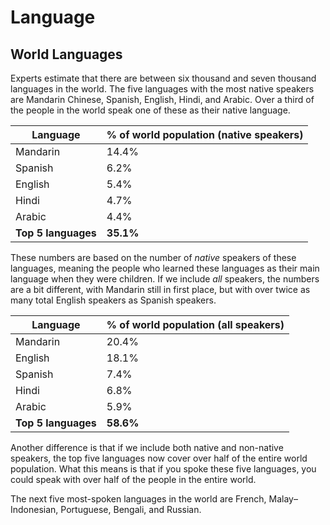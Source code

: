 # Language

## World Languages

Experts estimate that there are between six thousand and seven thousand​ languages in the world. The five languages with the most native speakers are Mandarin Chinese, Spanish, English, Hindi, and Arabic. Over a third of the people in the world speak one of these as their native language.

| Language | % of world population (native speakers) |
| -------- | --------------------- |
| Mandarin | 14.4%                 |
| Spanish  | 6.2%                  |
| English  | 5.4%                  |
| Hindi    | 4.7%                  |
| Arabic   | 4.4%                  |
| **Top 5 languages** | **35.1%**  |

These numbers are based on the number of *native* speakers of these languages, meaning the people who learned these languages as their main language when they were children. If we include *all* speakers, the numbers are a bit different, with Mandarin still in first place, but with over twice as many total English speakers as Spanish speakers.

| Language | % of world population (all speakers) |
| -------- | --------------------- |
| Mandarin | 20.4%                 |
| English  | 18.1%                 |
| Spanish  | 7.4%                  |
| Hindi    | 6.8%                  |
| Arabic   | 5.9%                  |
| **Top 5 languages** | **58.6%**  |

Another difference is that if we include both native and non-native speakers, the top five languages now cover over half of the entire world population. What this means is that if you spoke these five languages, you could speak with over half of the people in the entire world.

The next five most-spoken languages in the world are French, Malay–Indonesian, Portuguese, Bengali, and Russian.
